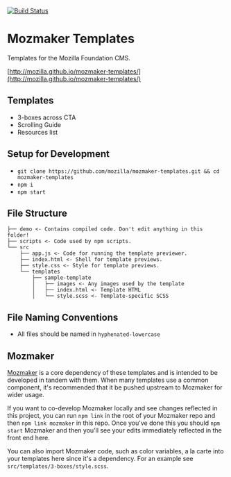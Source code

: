[![Build Status](https://travis-ci.org/mozilla/mozmaker-templates.svg?branch=master)](https://travis-ci.org/mozilla/mozmaker-templates)

# Mozmaker Templates

Templates for the Mozilla Foundation CMS.

[http://mozilla.github.io/mozmaker-templates/](http://mozilla.github.io/mozmaker-templates/)

## Templates

* 3-boxes across CTA
* Scrolling Guide
* Resources list

## Setup for Development

- `git clone https://github.com/mozilla/mozmaker-templates.git && cd mozmaker-templates`
- `npm i`
- `npm start`

## File Structure

```
├── demo <- Contains compiled code. Don't edit anything in this folder!
├── scripts <- Code used by npm scripts.
└── src
    ├── app.js <- Code for running the template previewer.
    ├── index.html <- Shell for template previews.
    ├── style.css <- Style for template previews.
    └── templates
        ├── sample-template
        │   ├── images <- Any images used by the template
        │   ├── index.html <- Template HTML
        │   └── style.scss <- Template-specific SCSS
```

## File Naming Conventions

- All files should be named in `hyphenated-lowercase`

## Mozmaker

[Mozmaker](http://github.com/mozilla/mozmaker) is a core dependency of these templates and is intended to be developed in tandem with them. When many templates use a common component, it's recommended that it be pushed upstream to Mozmaker for wider usage.

If you want to co-develop Mozmaker locally and see changes reflected in this project, you can run `npm link` in the root of your Mozmaker repo and then `npm link mozmaker` in this repo. Once you've done this you should `npm start` Mozmaker and then you'll see your edits immediately reflected in the front end here.

You can also import Mozmaker code, such as color variables, a la carte into your templates here since it's a dependency. For an example see `src/templates/3-boxes/style.scss`.
